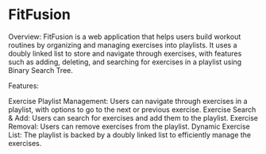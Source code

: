 
# FitFusion
Overview: FitFusion is a web application that helps users build workout routines by organizing and managing exercises into playlists. It uses a doubly linked list to store and navigate through exercises, with features such as adding, deleting, and searching for exercises in a playlist using Binary Search Tree.

Features:

Exercise Playlist Management: Users can navigate through exercises in a playlist, with options to go to the next or previous exercise.
Exercise Search & Add: Users can search for exercises and add them to the playlist.
Exercise Removal: Users can remove exercises from the playlist.
Dynamic Exercise List: The playlist is backed by a doubly linked list to efficiently manage the exercises.
